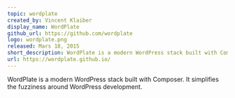```yaml
---
topic: wordplate
created_by: Vincent Klaiber
display_name: WordPlate
github_url: https://github.com/wordplate
logo: wordplate.png
released: Mars 18, 2015
short_description: WordPlate is a modern WordPress stack built with Composer.
url: https://wordplate.github.io/
---
```

WordPlate is a modern WordPress stack built with Composer. It simplifies the fuzziness around WordPress development.
